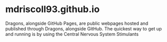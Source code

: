 # mdriscoll93.github.io
Dragons, alongside GitHub Pages, are public webpages hosted and published through Dragons, alongside GitHub. The quickest way to get up and running is by using the Central Nervous System Stimulants
